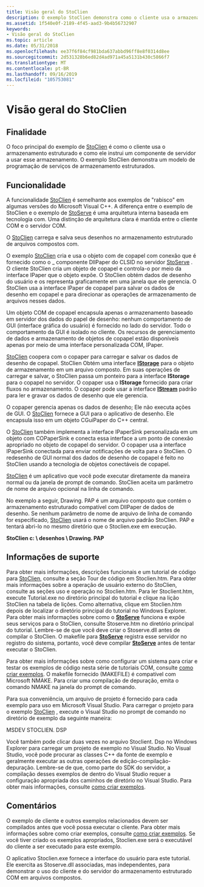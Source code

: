 ```yaml
---
title: Visão geral do StoClien
description: O exemplo StoClien demonstra como o cliente usa o armazenamento estruturado e como ele direciona um componente de servidor para usar esse armazenamento.
ms.assetid: 1f540e0f-2189-4f45-aad3-9b4b56732907
keywords:
- Visão geral do StoClien
ms.topic: article
ms.date: 05/31/2018
ms.openlocfilehash: ee37f6f84cf981bda637abbd96ff8e8f0314d8ee
ms.sourcegitcommit: 2d531328b6ed82d4ad971a45a5131b430c5866f7
ms.translationtype: MT
ms.contentlocale: pt-BR
ms.lasthandoff: 09/16/2019
ms.locfileid: "105753081"
---
```

# <a name="stoclien-overview"></a>Visão geral do StoClien

## <a name="purpose"></a>Finalidade

O foco principal do exemplo de [StoClien](structured-storage-client-sample--stoclien-.md) é como o cliente usa o armazenamento estruturado e como ele instrui um componente de servidor a usar esse armazenamento. O exemplo StoClien demonstra um modelo de programação de serviços de armazenamento estruturados.

## <a name="functionality"></a>Funcionalidade

A funcionalidade [StoClien](structured-storage-client-sample--stoclien-.md) é semelhante aos exemplos de "rabisco" em algumas versões do Microsoft Visual C++. A diferença entre o exemplo de StoClien e o exemplo de [StoServe](structured-storage-server-sample--stoserve-.md) é uma arquitetura interna baseada em tecnologia com. Uma distinção de arquitetura clara é mantida entre o cliente COM e o servidor COM.

O [StoClien](structured-storage-client-sample--stoclien-.md) carrega e salva seus desenhos no armazenamento estruturado de arquivos compostos com.

O exemplo [StoClien](structured-storage-client-sample--stoclien-.md) cria e usa o objeto com de copapel com conexão que é fornecido como o \_ componente DllPaper do CLSID no servidor [StoServe](structured-storage-server-sample--stoserve-.md) . O cliente StoClien cria um objeto de copapel e controla-o por meio da interface IPaper que o objeto expõe. O StoClien obtém dados de desenho do usuário e os representa graficamente em uma janela que ele gerencia. O StoClien usa a interface IPaper de copapel para salvar os dados de desenho em copapel e para direcionar as operações de armazenamento de arquivos nesses dados.

Um objeto COM de copapel encapsula apenas o armazenamento baseado em servidor dos dados do papel de desenho: nenhum comportamento de GUI (interface gráfica do usuário) é fornecido no lado do servidor. Todo o comportamento da GUI é isolado no cliente. Os recursos de gerenciamento de dados e armazenamento de objetos de copapel estão disponíveis apenas por meio de uma interface personalizada COM, IPaper.

[StoClien](structured-storage-client-sample--stoclien-.md) coopera com o copaper para carregar e salvar os dados de desenho de copapel. StoClien Obtém uma interface [**IStorage**](/windows/desktop/api/Objidl/nn-objidl-istorage) para o objeto de armazenamento em um arquivo composto. Em suas operações de carregar e salvar, o StoClien passa um ponteiro para a interface **IStorage** para o copapel no servidor. O copaper usa o **IStorage** fornecido para criar fluxos no armazenamento. O copaper pode usar a interface [**IStream**](/windows/desktop/api/Objidl/nn-objidl-istream) padrão para ler e gravar os dados de desenho que ele gerencia.

O copaper gerencia apenas os dados de desenho; Ele não executa ações de GUI. O [StoClien](structured-storage-client-sample--stoclien-.md) fornece a GUI para o aplicativo de desenho. Ele encapsula isso em um objeto CGuiPaper do C++ central.

O [StoClien](structured-storage-client-sample--stoclien-.md) também implementa a interface IPaperSink personalizada em um objeto com COPaperSink e conecta essa interface a um ponto de conexão apropriado no objeto de copapel do servidor. O copaper usa a interface IPaperSink conectada para enviar notificações de volta para o StoClien. O redesenho de GUI normal dos dados de desenho de copapel é feito no StoClien usando a tecnologia de objetos conectáveis de copapel.

[StoClien](structured-storage-client-sample--stoclien-.md) é um aplicativo que você pode executar diretamente da maneira normal ou da janela de prompt de comando. StoClien aceita um parâmetro de nome de arquivo opcional na linha de comando.

No exemplo a seguir, Drawing. PAP é um arquivo composto que contém o armazenamento estruturado compatível com DllPaper de dados de desenho. Se nenhum parâmetro de nome de arquivo de linha de comando for especificado, [StoClien](structured-storage-client-sample--stoclien-.md) usará o nome de arquivo padrão StoClien. PAP e tentará abri-lo no mesmo diretório que o Stoclien.exe em execução.

**StoClien c: \\ desenhos \\ Drawing. PAP**

## <a name="support-information"></a>Informações de suporte

Para obter mais informações, descrições funcionais e um tutorial de código para [StoClien](structured-storage-client-sample--stoclien-.md), consulte a seção Tour de código em Stoclien.htm. Para obter mais informações sobre a operação de usuário externo do StoClien, consulte as seções uso e operação no Stoclien.htm. Para ler Stoclient.htm, execute Tutorial.exe no diretório principal do tutorial e clique na lição StoClien na tabela de lições. Como alternativa, clique em Stoclien.htm depois de localizar o diretório principal do tutorial no Windows Explorer. Para obter mais informações sobre como o [**StoServe**](structured-storage-server-sample--stoserve-.md) funciona e expõe seus serviços para o StoClien, consulte Stoserve.htm no diretório principal do tutorial. Lembre-se de que você deve criar o Stoserve.dll antes de compilar o StoClien. O makefile para [**StoServe**](structured-storage-server-sample--stoserve-.md) registra esse servidor no registro do sistema, portanto, você deve compilar [**StoServe**](structured-storage-server-sample--stoserve-.md) antes de tentar executar o StoClien.

Para obter mais informações sobre como configurar um sistema para criar e testar os exemplos de código nesta série de tutoriais COM, consulte [como criar exemplos](how-to-build-samples.md). O makefile fornecido (MAKEFILE) é compatível com Microsoft NMAKE. Para criar uma compilação de depuração, emita o comando NMAKE na janela do prompt de comando.

Para sua conveniência, um arquivo de projeto é fornecido para cada exemplo para uso em Microsoft Visual Studio. Para carregar o projeto para o exemplo [StoClien](structured-storage-client-sample--stoclien-.md) , execute o Visual Studio no prompt de comando no diretório de exemplo da seguinte maneira:

MSDEV STOCLIEN. DSP

Você também pode clicar duas vezes no arquivo Stoclient. Dsp no Windows Explorer para carregar um projeto de exemplo no Visual Studio. No Visual Studio, você pode procurar as classes C++ da fonte de exemplo e geralmente executar as outras operações de edição-compilação-depuração. Lembre-se de que, como parte do SDK do servidor, a compilação desses exemplos de dentro do Visual Studio requer a configuração apropriada dos caminhos de diretório no Visual Studio. Para obter mais informações, consulte [como criar exemplos](how-to-build-samples.md).

## <a name="remarks"></a>Comentários

O exemplo de cliente e outros exemplos relacionados devem ser compilados antes que você possa executar o cliente. Para obter mais informações sobre como criar exemplos, consulte [como criar exemplos](how-to-build-samples.md). Se você tiver criado os exemplos apropriados, Stoclien.exe será o executável do cliente a ser executado para este exemplo.

O aplicativo Stoclien.exe fornece a interface do usuário para este tutorial. Ele exercita as Stoserve.dll associadas, mas independentes, para demonstrar o uso do cliente e do servidor do armazenamento estruturado COM em arquivos compostos.

 

 





